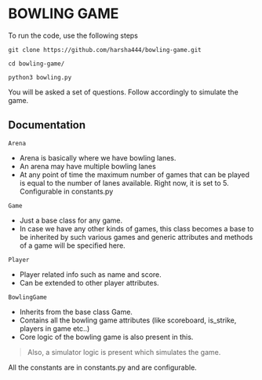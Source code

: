 # BOWLING GAME
To run the code, use the following steps

```
git clone https://github.com/harsha444/bowling-game.git

cd bowling-game/

python3 bowling.py
```
You will be asked a set of questions. Follow accordingly to simulate the game.

## Documentation

`Arena`
- Arena is basically where we have bowling lanes.
- An arena may have multiple bowling lanes
- At any point of time the maximum number of games that can be played is equal to the number of lanes available. Right now, it is set to 5. Configurable in constants.py

`Game`
- Just a base class for any game.
- In case we have any other kinds of games, this class becomes a base to be inherited by such various games and generic attributes and methods of a game will be specified here.

`Player`
- Player related info such as name and score.
- Can be extended to other player attributes.

`BowlingGame`
- Inherits from the base class Game.
- Contains all the bowling game attributes (like scoreboard, is_strike, players in game etc..)
- Core logic of the bowling game is also present in this.

> Also, a simulator logic is present which simulates the game.

All the constants are in constants.py and are configurable.